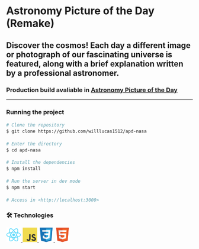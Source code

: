 # Astronomy Picture of the Day (Remake)

## Discover the cosmos! Each day a different image or photograph of our fascinating universe is featured, along with a brief explanation written by a professional astronomer.

### Production build avaliable in [Astronomy Picture of the Day](https://apd-nasa.vercel.app)

---

### Running the project

```bash
# Clone the repository
$ git clone https://github.com/willlucas1512/apd-nasa

# Enter the directory
$ cd apd-nasa

# Install the dependencies
$ npm install

# Run the server in dev mode
$ npm start

# Access in <http://localhost:3000>
```

### 🛠 Technologies

  <a href="https://reactjs.org/" target="_blank">
    <img src="https://raw.githubusercontent.com/devicons/devicon/master/icons/react/react-original.svg" alt="react" width="40" height="40"/>
  </a>

  <a href="https://developer.mozilla.org/pt-BR/docs/Web/JavaScript" target="_blank">
    <img src="https://raw.githubusercontent.com/devicons/devicon/master/icons/javascript/javascript-original.svg" alt="js" width="40" height="40"/>
  </a>
  <a href="https://developer.mozilla.org/pt-BR/docs/Web/CSS" target="_blank">
    <img src="https://raw.githubusercontent.com/devicons/devicon/master/icons/css3/css3-original.svg" alt="css3" width="40" height="40"/>
  </a>
  <a href="https://developer.mozilla.org/pt-BR/docs/Web/HTML" target="_blank">
    <img src="https://raw.githubusercontent.com/devicons/devicon/master/icons/html5/html5-original.svg" alt="html" width="40" height="40"/>
  </a>
